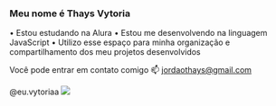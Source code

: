### Meu nome é Thays Vytoria

• Estou estudando na Alura
• Estou me desenvolvendo na linguagem JavaScript
• Utilizo esse espaço para minha organização e compartilhamento dos meu projetos desenvolvidos

Você pode entrar em contato comigo 📫
jordaothays@gmail.com

@eu.vytoriaa 
![](![images](https://github.com/surucucu14/surucucu14/assets/171944506/b78653a6-49c6-4007-a729-5a7fe0e575fb)
)


<!--
**surucucu14/surucucu14** is a ✨ _special_ ✨ repository because its `README.md` (this file) appears on your GitHub profile.

Here are some ideas to get you started:

- 🔭 I’m currently working on ...
- 🌱 I’m currently learning ...
- 👯 I’m looking to collaborate on ...
- 🤔 I’m looking for help with ...
- 💬 Ask me about ...
- 📫 How to reach me: ...
- 😄 Pronouns: ...
- ⚡ Fun fact: ...
-->
